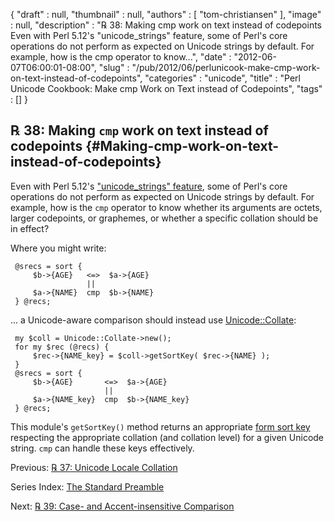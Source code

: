 {
   "draft" : null,
   "thumbnail" : null,
   "authors" : [
      "tom-christiansen"
   ],
   "image" : null,
   "description" : "℞ 38: Making cmp work on text instead of codepoints Even with Perl 5.12's \"unicode_strings\" feature, some of Perl's core operations do not perform as expected on Unicode strings by default. For example, how is the cmp operator to know...",
   "date" : "2012-06-07T06:00:01-08:00",
   "slug" : "/pub/2012/06/perlunicook-make-cmp-work-on-text-instead-of-codepoints",
   "categories" : "unicode",
   "title" : "Perl Unicode Cookbook: Make cmp Work on Text instead of Codepoints",
   "tags" : []
}





℞ 38: Making `cmp` work on text instead of codepoints {#Making-cmp-work-on-text-instead-of-codepoints}
-----------------------------------------------------

Even with Perl 5.12's ["unicode\_strings"
feature](http://perldoc.perl.org/feature.html#The-%27unicode_strings%27-feature),
some of Perl's core operations do not perform as expected on Unicode
strings by default. For example, how is the `cmp` operator to know
whether its arguments are octets, larger codepoints, or graphemes, or
whether a specific collation should be in effect?

Where you might write:

     @srecs = sort {
         $b->{AGE}   <=>  $a->{AGE}
                     ||
         $a->{NAME}  cmp  $b->{NAME}
     } @recs;

... a Unicode-aware comparison should instead use
[Unicode::Collate](http://search.cpan.org/perldoc?Unicode::Collate):

     my $coll = Unicode::Collate->new();
     for my $rec (@recs) {
         $rec->{NAME_key} = $coll->getSortKey( $rec->{NAME} );
     }
     @srecs = sort {
         $b->{AGE}       <=>  $a->{AGE}
                         ||
         $a->{NAME_key}  cmp  $b->{NAME_key}
     } @recs;

This module's `getSortKey()` method returns an appropriate [form sort
key](http://www.unicode.org/reports/tr10/#Step_3) respecting the
appropriate collation (and collation level) for a given Unicode string.
`cmp` can handle these keys effectively.

Previous: [℞ 37: Unicode Locale
Collation](/media/_pub_2012_06_perlunicook-make-cmp-work-on-text-instead-of-codepoints/perlunicook-unicode-locale-collation.html)

Series Index: [The Standard
Preamble](/media/_pub_2012_06_perlunicook-make-cmp-work-on-text-instead-of-codepoints/perlunicook-standard-preamble.html)

Next: [℞ 39: Case- and Accent-insensitive
Comparison](/media/_pub_2012_06_perlunicook-make-cmp-work-on-text-instead-of-codepoints/perlunicook-case--and-accent-insensitive-comparison.html)


